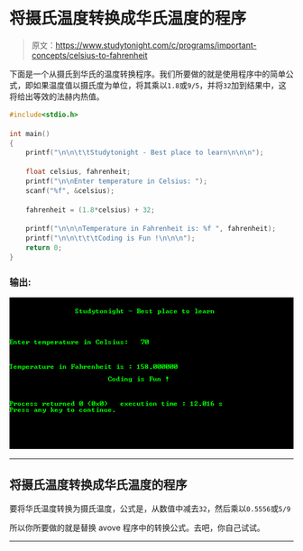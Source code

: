 # 将摄氏温度转换成华氏温度的程序

> 原文：<https://www.studytonight.com/c/programs/important-concepts/celsius-to-fahrenheit>

下面是一个从摄氏到华氏的温度转换程序。我们所要做的就是使用程序中的简单公式，即如果温度值以摄氏度为单位，将其乘以`1.8`或`9/5`，并将`32`加到结果中，这将给出等效的法赫内热值。

```cpp
#include<stdio.h>

int main()
{
    printf("\n\n\t\tStudytonight - Best place to learn\n\n\n");

    float celsius, fahrenheit;
    printf("\n\nEnter temperature in Celsius: ");
    scanf("%f", &celsius);

    fahrenheit = (1.8*celsius) + 32;

    printf("\n\n\nTemperature in Fahrenheit is: %f ", fahrenheit);
    printf("\n\n\t\t\tCoding is Fun !\n\n\n");
    return 0;
}
```

### 输出:

![C Program output for conversion of Celsius to Fahrenheit](img/88197b159c12a333018af8b679397419.png)

* * *

## 将摄氏温度转换成华氏温度的程序

要将华氏温度转换为摄氏温度，公式是，从数值中减去`32`，然后乘以`0.5556`或`5/9`

所以你所要做的就是替换 avove 程序中的转换公式。去吧，你自己试试。

* * *